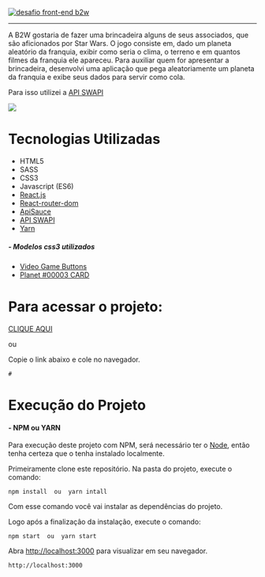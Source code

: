 [![desafio front-end b2w](http://yurimello.com/wp-content/uploads/2019/04/banner.png)](#)

-------------------------------------

A B2W gostaria de fazer uma brincadeira alguns de seus associados, que são aficionados por Star Wars. O jogo consiste em, dado um planeta aleatório da franquia, exibir como seria o clima, o terreno e em quantos filmes da franquia ele apareceu. Para auxiliar quem for apresentar a brincadeira, desenvolvi uma aplicação que pega aleatoriamente um planeta da franquia e exibe seus dados para servir como cola. 

Para isso utilizei a [API SWAPI](https://swapi.co/)

![](http://yurimello.com/wp-content/uploads/2019/04/icone.png) 

# Tecnologias Utilizadas

- HTML5
- SASS
- CSS3
- Javascript (ES6)
- [React.js](https://vuejs.org/)
- [React-router-dom](https://vuex.vuejs.org/)
- [ApiSauce](https://vuex.vuejs.org/)
- [API SWAPI](https://swapi.co/)
- [Yarn](https://yarnpkg.com/)

##### - Modelos css3 utilizados
- [Video Game Buttons](https://codepen.io/DanielWeiner/pen/iFadn)
- [Planet #00003 CARD](https://codepen.io/marcjfj/pen/EOrerZ)

# Para acessar o projeto:

[CLIQUE AQUI](#)

ou

Copie o link abaixo e cole no navegador.

```
#

```

# Execução do Projeto

#### - NPM ou YARN

Para execução deste projeto com NPM, será necessário ter o [Node](https://nodejs.org),
então tenha certeza  que o tenha instalado localmente.

Primeiramente clone este repositório.
Na pasta do projeto, execute o comando:

```
npm install  ou  yarn intall

```
Com esse comando você vai instalar as dependências do projeto.
 
Logo após a finalizaçâo da instalação, execute o comando:

```
npm start  ou  yarn start

```
Abra [http://localhost:3000](http://localhost:3000) para visualizar em seu navegador.


```
http://localhost:3000
```